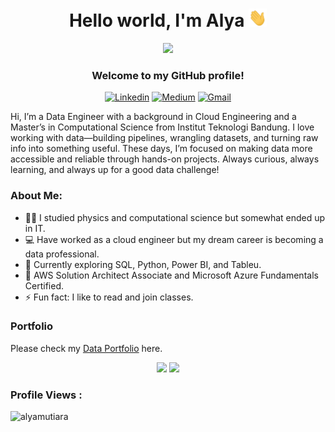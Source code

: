 <div align="center">
  <h1>Hello world, I'm Alya <img src='https://github.com/elhakimyasya/elhakimyasya/blob/master/assets/Hi.gif' width='29' height='29'/></h1>
  <img src="https://media.giphy.com/media/11JTxkrmq4bGE0/giphy.gif" width="400"/>
  <h3>Welcome to my GitHub profile!</h3>

  [![Linkedin](https://img.shields.io/badge/LinkedIn-0077B5?style=for-the-badge&logo=linkedin&logoColor=white)](https://linkedin.com/in/alyamf)
  [![Medium](https://img.shields.io/badge/Medium-12100E?style=for-the-badge&logo=medium&logoColor=white)](https://medium.com/@mutiaraa)    [![Gmail](https://img.shields.io/badge/Gmail-D14836?style=for-the-badge&logo=gmail&logoColor=white)](mailto:alyamf@gmail.com)
  
</div>

Hi, I’m a Data Engineer with a background in Cloud Engineering and a Master’s in Computational Science from Institut Teknologi Bandung. I love working with data—building pipelines, wrangling datasets, and turning raw info into something useful. These days, I’m focused on making data more accessible and reliable through hands-on projects. Always curious, always learning, and always up for a good data challenge!

### About Me:
- 👩‍🎓 I studied physics and computational science but somewhat ended up in IT.
- 💻 Have worked as a cloud engineer but my dream career is becoming a data professional.
- 🔬 Currently exploring SQL, Python, Power BI, and Tableu.
- 🔖 AWS Solution Architect Associate and Microsoft Azure Fundamentals Certified.
- ⚡ Fun fact: I like to read and join classes.

### Portfolio
Please check my <a href="https://github.com/alyamutiara/Data-Portfolio">Data Portfolio</a> here.

<p align="center">
  <a>
  <img width="50%" src="https://github-readme-stats.vercel.app/api?username=alyamutiara&show_icons=true&theme=gruvbox&hide_border=true" />
  <img width="38%" src="https://github-readme-stats.vercel.app/api/top-langs?username=alyamutiara&show_icons=true&locale=en&theme=gruvbox&layout=compact&hide_border=true" />
  </a>
</p>


<p align="right"> <h3>Profile Views :</h3> <img src="https://komarev.com/ghpvc/?username=alyamutiara&label=Profile%20views&color=0e75b6&style=flat"
    alt="alyamutiara" /> 
</p>
